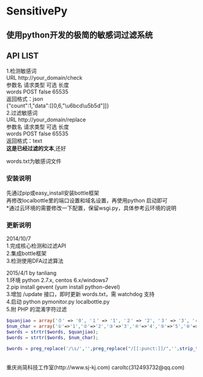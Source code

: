 SensitivePy
===========

使用python开发的极简的敏感词过滤系统
-----------

API LIST
-----------
1.检测敏感词<br />
URL   http://your_domain/check<br />
参数名         请求类型        可选            长度<br />
words   POST   false  65535
<br />
返回格式：json<br />
{"count":1,"data":[[0,6,"\u6bcd\u5b5d"]]}
<br />
2.过滤敏感词<br />
URL   http://your_domain/replace<br />
参数名         请求类型        可选            长度<br />
words   POST   false  65535<br />
返回格式：text<br />
**这是已经过滤的文本**,还好<br />

words.txt为敏感词文件<br />

### 安装说明<br />
先通过pip或easy_install安装bottle框架<br />
再修改localbottle里的端口设置和域名设置，再使用python 启动即可<br />
*通过云环境的需要修改一下配置，保留wsgi.py，具体参考云环境的说明<br />

### 更新说明<br />
2014/10/7  <br />
1.完成核心检测和过滤API<br />
2.集成bottle框架<br />
3.检测使用DFA过滤算法<br />

2015/4/1 by tanliang<br />
1.环境  python 2.7.x, centos 6.x/windows7<br />
2.pip install gevent (yum install python-devel)<br />
3.增加 /update 接口，即时更新 words.txt，需 watchdog 支持<br />
4.启动 python pymonitor.py localbottle.py<br />
5.附 PHP 的混淆字符过滤<br />
```php
$quanjiao = array('０' => '0', '１' => '1', '２' => '2', '３' => '3', '４' => '4','５' => '5', '６' => '6', '７' => '7', '８' => '8', '９' => '9', 'Ａ' => 'A', 'Ｂ' => 'B', 'Ｃ' => 'C', 'Ｄ' => 'D', 'Ｅ' => 'E','Ｆ' => 'F', 'Ｇ' => 'G', 'Ｈ' => 'H', 'Ｉ' => 'I', 'Ｊ' => 'J', 'Ｋ' => 'K', 'Ｌ' => 'L', 'Ｍ' => 'M', 'Ｎ' => 'N', 'Ｏ' => 'O','Ｐ' => 'P', 'Ｑ' => 'Q', 'Ｒ' => 'R', 'Ｓ' => 'S', 'Ｔ' => 'T','Ｕ' => 'U', 'Ｖ' => 'V', 'Ｗ' => 'W', 'Ｘ' => 'X', 'Ｙ' => 'Y','Ｚ' => 'Z', 'ａ' => 'a', 'ｂ' => 'b', 'ｃ' => 'c', 'ｄ' => 'd','ｅ' => 'e', 'ｆ' => 'f', 'ｇ' => 'g', 'ｈ' => 'h', 'ｉ' => 'i','ｊ' => 'j', 'ｋ' => 'k', 'ｌ' => 'l', 'ｍ' => 'm', 'ｎ' => 'n','ｏ' => 'o', 'ｐ' => 'p', 'ｑ' => 'q', 'ｒ' => 'r', 'ｓ' => 's', 'ｔ' => 't', 'ｕ' => 'u', 'ｖ' => 'v', 'ｗ' => 'w', 'ｘ' => 'x', 'ｙ' => 'y', 'ｚ' => 'z','（' => '(', '）' => ')', '〔' => '[', '〕' => ']', '【' => '[','】' => ']', '〖' => '[', '〗' => ']', '“' => '[', '”' => ']','‘' => '[', '\'' => ']', '｛' => '{', '｝' => '}', '《' => '<','》' => '>','％' => '%', '＋' => '+', '—' => '-', '－' => '-', '～' => '-','：' => ':', '。' => '.', '、' => ',', '，' => '.', '、' => '.', '；' => ',', '？' => '?', '！' => '!', '…' => '-', '‖' => '|', '”' => '"', '\'' => '`', '‘' => '`', '｜' => '|', '〃' => '"','　' => ' ');
$num_char = array('①'=>'1','②'=>'2','③'=>'3','④'=>'4','⑤'=>'5','⑥'=>'6','⑦'=>'7','⑧'=>'8','⑨'=>'9','⑩'=>'10','⑴'=>'1','⑵'=>'2','⑶'=>'3','⑷'=>'4','⑸'=>'5','⑹'=>'6','⑺'=>'7','⑻'=>'8','⑼'=>'9','⑽'=>'10','一'=>'1','二'=>'2','三'=>'3','四'=>'4','五'=>'5','六'=>'6','七'=>'7','八'=>'8','九'=>'9','零'=>'0', '壹'=> '1', '贰'=> '2', '叁' => '3', '肆' => '4', '伍' => '5', '陆' => '6', '柒' => '7', '捌' => '8', '玖' => '9');
$words = strtr($words, $quanjiao);
$words = strtr($words, $num_char);
        
$words = preg_replace('/\s/','',preg_replace("/[[:punct:]]/",'',strip_tags(html_entity_decode($words,ENT_QUOTES,'UTF-8'))));
```

<br />
重庆尚简科技工作室(http://www.sj-kj.com) caroltc(312493732@qq.com)
